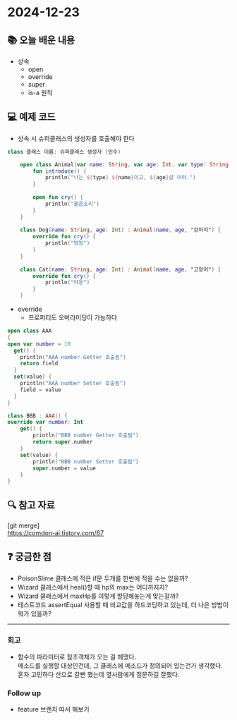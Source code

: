 # 2024-12-23

## 📚 오늘 배운 내용

- 상속
    - open
    - override
    - super
    - is-a 원칙

## 💻 예제 코드

<!-- 실습한 코드나 예제를 추가 -->

- 상속 시 슈퍼클래스의 생성자를 호출해야 한다

```kotlin
class 클래스 이름: 슈퍼클래스 생성자 (인수)
```

```kotlin
    open class Animal(var name: String, var age: Int, var type: String) {
        fun introduce() {
            println("나는 ${type} ${name}이고, ${age}살 이야.")
        }
    
        open fun cry() {
            println("울음소리")
        }
    }
    
    class Dog(name: String, age: Int) : Animal(name, age, "강아지") {
        override fun cry() {
            println("멍멍")
        }
    }
    
    class Cat(name: String, age: Int) : Animal(name, age, "고양이") {
        override fun cry() {
            println("야옹")
        }
    }
```
- override
  - 프로퍼티도 오버라이딩이 가능하다
```kotlin
open class AAA
{
open var number = 10
  get() {
    println("AAA number Getter 호출됨")
    return field
  }
  set(value) {
    println("AAA number Setter 호출됨")
    field = value
  } 
}

class BBB : AAA() {
override var number: Int
    get() {
        println("BBB number Getter 호출됨")
        return super.number
    }     
    set(value) {
        println("BBB number Setter 호출됨")
        super.number = value
    }
}
```

## 🔍 참고 자료
[git merge]    
https://comdon-ai.tistory.com/67

## ❓ 궁금한 점

- PoisonSlime 클래스에 적은 if문 두개를 한번에 적을 수는 없을까?
- Wizard 클래스에서 heal()할 때 hp의 max는 어디까지지?
- Wizard 클래스에서 maxHp를 이렇게 할당해놓는게 맞는걸까?
- 테스트코드 assertEqual 사용할 때 비교값을 하드코딩하고 있는데, 더 나은 방법이 뭐가 있을까?
---

### 회고

- 함수의 파라미터로 참조객체가 오는 걸 헤맸다.    
메소드를 실행할 대상인건데, 그 클래스에 메소드가 정의되어 있는건가 생각했다.    
혼자 고민하다 산으로 갈뻔 했는데 옆사람에게 질문하길 잘했다.

### Follow up

- feature 브랜치 따서 해보기